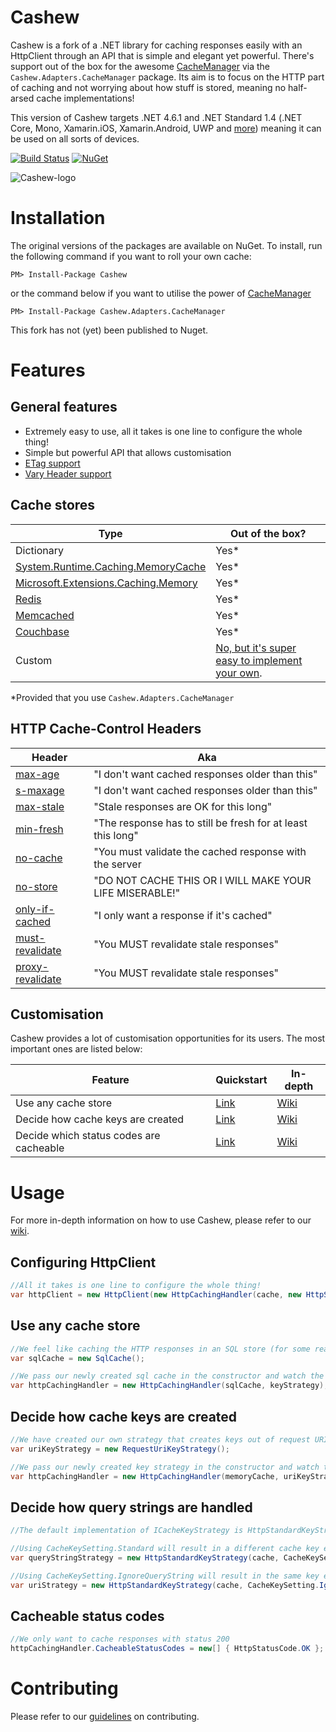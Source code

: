 # Cashew
Cashew is a fork of a .NET library for caching responses easily with an HttpClient through an API that is simple and elegant yet powerful.
There's support out of the box for the awesome [CacheManager](https://github.com/MichaCo/CacheManager) via the `Cashew.Adapters.CacheManager` package. Its aim is to focus on the HTTP part of caching and not worrying about how stuff is stored, meaning no half-arsed cache implementations!

This version of Cashew targets .NET 4.6.1 and .NET Standard 1.4 (.NET Core, Mono, Xamarin.iOS, Xamarin.Android, UWP and [more](https://github.com/dotnet/standard/blob/master/docs/versions.md)) meaning it can be used on all sorts of devices.

[![Build Status](https://ci.appveyor.com/api/projects/status/github/joakimskoog/Cashew?branch=release&svg=true
)](https://ci.appveyor.com/project/joakimskoog/cashew/history)
[![NuGet](https://img.shields.io/nuget/v/Cashew.svg)](https://www.nuget.org/packages/Cashew/)

![Cashew-logo](https://raw.githubusercontent.com/joakimskoog/Cashew/master/Cashew-Logo.png)

# Installation
The original versions of the packages are available on NuGet. To install, run the following command if you want to roll your own cache:
```
PM> Install-Package Cashew
```
or the command below if you want to utilise the power of [CacheManager](https://github.com/MichaCo/CacheManager)
```
PM> Install-Package Cashew.Adapters.CacheManager
```

This fork has not (yet) been published to Nuget.

# Features

## General features
- Extremely easy to use, all it takes is one line to configure the whole thing!
- Simple but powerful API that allows customisation
- [ETag support](https://en.wikipedia.org/wiki/HTTP_ETag)
- [Vary Header support](https://developer.mozilla.org/en-US/docs/Web/HTTP/Headers/Vary)

## Cache stores

|Type|Out of the box?|
| ------------- | ------------- |
|Dictionary|Yes*|
|[System.Runtime.Caching.MemoryCache](https://msdn.microsoft.com/en-us/library/system.runtime.caching.memorycache(v=vs.110).aspx)|Yes*|
|[Microsoft.Extensions.Caching.Memory](https://github.com/aspnet/Caching/tree/dev/src/Microsoft.Extensions.Caching.Memory)|Yes*|
| [Redis](https://www.nuget.org/packages/CacheManager.StackExchange.Redis) |Yes*|
| [Memcached](https://www.nuget.org/packages/CacheManager.Memcached) |Yes*|
| [Couchbase](https://www.nuget.org/packages/CacheManager.Couchbase) |Yes*|
| Custom | [No, but it's super easy to implement your own](https://github.com/joakimskoog/Cashew/wiki/Custom-cache).| 

*Provided that you use `Cashew.Adapters.CacheManager`

## HTTP Cache-Control Headers
|Header|Aka|
| ------------- | ------------- |
|[max-age](https://tools.ietf.org/html/rfc7234)|"I don't want cached responses older than this"|
|[s-maxage](https://tools.ietf.org/html/rfc7234)|"I don't want cached responses older than this"| 
|[max-stale](https://tools.ietf.org/html/rfc7234)|"Stale responses are OK for this long"| 
|[min-fresh](https://tools.ietf.org/html/rfc7234)|"The response has to still be fresh for at least this long"| 
|[no-cache](https://tools.ietf.org/html/rfc7234)|"You must validate the cached response with the server| 
|[no-store](https://tools.ietf.org/html/rfc7234)|"DO NOT CACHE THIS OR I WILL MAKE YOUR LIFE MISERABLE!"| 
|[only-if-cached](https://tools.ietf.org/html/rfc7234)|"I only want a response if it's cached"| 
|[must-revalidate](https://tools.ietf.org/html/rfc7234)|"You MUST revalidate stale responses"| 
|[proxy-revalidate](https://tools.ietf.org/html/rfc7234)|"You MUST revalidate stale responses"| 

## Customisation
Cashew provides a lot of customisation opportunities for its users. The most important ones are listed below:

|Feature|Quickstart|In-depth|
| ------------- | ------------- | ------------- |
| Use any cache store | [Link](#use-any-cache-store) | [Wiki](https://github.com/joakimskoog/Cashew/wiki/Custom-cache) |
| Decide how cache keys are created | [Link](#decide-how-cache-keys-are-created) | [Wiki](https://github.com/joakimskoog/Cashew/wiki/CacheKeyStrategy) |
| Decide which status codes are cacheable | [Link](#cacheable-status-codes) | [Wiki](https://github.com/joakimskoog/Cashew/wiki/HTTP-Status-Codes) |

# Usage
For more in-depth information on how to use Cashew, please refer to our [wiki](https://github.com/joakimskoog/Cashew/wiki).

## Configuring HttpClient
```csharp
//All it takes is one line to configure the whole thing!
var httpClient = new HttpClient(new HttpCachingHandler(cache, new HttpStandardKeyStrategy(cache)));
```


## Use any cache store
```csharp
//We feel like caching the HTTP responses in an SQL store (for some reason) and have therefore created our own SqlCache
var sqlCache = new SqlCache();

//We pass our newly created sql cache in the constructor and watch the magic happen
var httpCachingHandler = new HttpCachingHandler(sqlCache, keyStrategy);
```

## Decide how cache keys are created
```csharp
//We have created our own strategy that creates keys out of request URI:s
var uriKeyStrategy = new RequestUriKeyStrategy();

//We pass our newly created key strategy in the constructor and watch the magic happen!
var httpCachingHandler = new HttpCachingHandler(memoryCache, uriKeyStrategy);
```

## Decide how query strings are handled
```csharp
//The default implementation of ICacheKeyStrategy is HttpStandardKeyStrategy. You can configure it to handle query strings in two ways.

//Using CacheKeySetting.Standard will result in a different cache key each time the query string changes
var queryStringStrategy = new HttpStandardKeyStrategy(cache, CacheKeySetting.Standard);

//Using CacheKeySetting.IgnoreQueryString will result in the same key even if the query string changes.
var uriStrategy = new HttpStandardKeyStrategy(cache, CacheKeySetting.IgnoreQueryString);
```

## Cacheable status codes
```csharp
//We only want to cache responses with status 200
httpCachingHandler.CacheableStatusCodes = new[] { HttpStatusCode.OK };
```

# Contributing
Please refer to our [guidelines](https://github.com/joakimskoog/Cashew/wiki/Contributing) on contributing.
